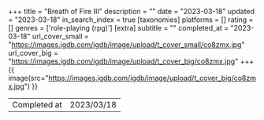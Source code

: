 +++
title = "Breath of Fire III"
description = ""
date = "2023-03-18"
updated = "2023-03-18"
in_search_index = true
[taxonomies]
platforms = []
rating = []
genres = ['role-playing (rpg)']
[extra]
subtitle = ""
completed_at = "2023-03-18"
url_cover_small = "https://images.igdb.com/igdb/image/upload/t_cover_small/co8zmx.jpg"
url_cover_big = "https://images.igdb.com/igdb/image/upload/t_cover_big/co8zmx.jpg"
+++
{{ image(src="https://images.igdb.com/igdb/image/upload/t_cover_big/co8zmx.jpg") }}

|              |            |
| ------------ | ---------- |
| Completed at | 2023/03/18 |


